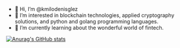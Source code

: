 - 👋 Hi, I’m @kmilodenisglez
- 👀 I’m interested in blockchain technologies, applied cryptography solutions, and python and golang programming languages.
- 🌱 I’m currently learning about the wonderful world of fintech.

[![Anurag's GitHub stats](https://github-readme-stats.vercel.app/api?username=anuraghazra)](https://github.com/anuraghazra/github-readme-stats)
